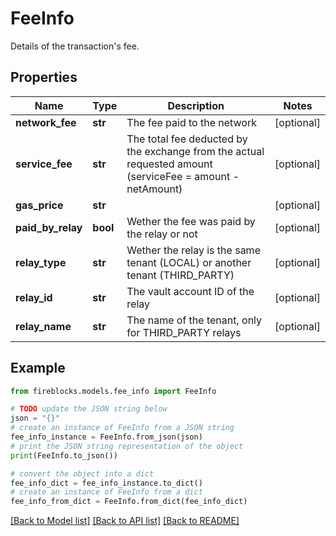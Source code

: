 # FeeInfo

Details of the transaction's fee.

## Properties

Name | Type | Description | Notes
------------ | ------------- | ------------- | -------------
**network_fee** | **str** | The fee paid to the network | [optional] 
**service_fee** | **str** | The total fee deducted by the exchange from the actual requested amount (serviceFee &#x3D; amount - netAmount) | [optional] 
**gas_price** | **str** |  | [optional] 
**paid_by_relay** | **bool** | Wether the fee was paid by the relay or not | [optional] 
**relay_type** | **str** | Wether the relay is the same tenant (LOCAL) or another tenant (THIRD_PARTY) | [optional] 
**relay_id** | **str** | The vault account ID of the relay | [optional] 
**relay_name** | **str** | The name of the tenant, only for THIRD_PARTY relays | [optional] 

## Example

```python
from fireblocks.models.fee_info import FeeInfo

# TODO update the JSON string below
json = "{}"
# create an instance of FeeInfo from a JSON string
fee_info_instance = FeeInfo.from_json(json)
# print the JSON string representation of the object
print(FeeInfo.to_json())

# convert the object into a dict
fee_info_dict = fee_info_instance.to_dict()
# create an instance of FeeInfo from a dict
fee_info_from_dict = FeeInfo.from_dict(fee_info_dict)
```
[[Back to Model list]](../README.md#documentation-for-models) [[Back to API list]](../README.md#documentation-for-api-endpoints) [[Back to README]](../README.md)


